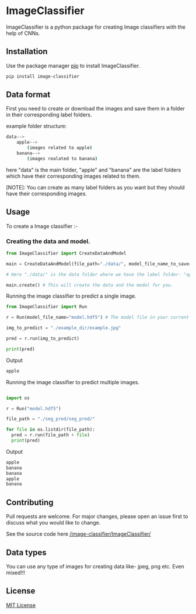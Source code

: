 # ImageClassifier

ImageClassifier is a python package for creating Image classifiers with the help of CNNs.

## Installation

Use the package manager [pip](https://pip.pypa.io/en/stable/) to install ImageClassifier.

```bash
pip install image-classifier
```
## Data format

First you need to create or download the images and save them in a folder in their corresponding label folders.

example folder structure:
```bash
data-->
    apple-->
        (images related to apple)
    banana-->
        (images realated to banana)
```
here "data" is the main folder, "apple" and "banana" are the label folders which have their corresponding images related to them.

[NOTE]: You can create as many label folders as you want but they should have their corresponding images.

## Usage 

To create a Image classifier :-

### Creating the data and model.

```python
from ImageClassifier import CreateDataAndModel

main = CreateDataAndModel(file_path="./data/", model_file_name_to_save="model.hdf5", init_lr=0.0001, epochs=100, batch_size=32)

# Here "./data/" is the data folder where we have the label folder- "apple" and "banana" (Remember to include a "/" after the folder like "./data/" ). Basically, you have to give the data folder path where you have the label folders, it can also be like "./seg_pred/seg_pred/".   

main.create() # This will create the data and the model for you.
```

Running the image classifier to predict a single image.

```python
from ImageClassifier import Run

r = Run(model_file_name="model.hdf5") # The model file in your current directory

img_to_predict = "./example_dir/example.jpg"

pred = r.run(img_to_predict)

print(pred)

```
Output

```bash
apple
```

Running the image classifier to predict multiple images.

```python

import os

r = Run("model.hdf5")

file_path = "./seg_pred/seg_pred/"

for file in os.listdir(file_path):
  pred = r.run(file_path + file)
  print(pred)

```
Output
```bash
apple
banana
banana
apple
banana
```


## Contributing

Pull requests are welcome. For major changes, please open an issue first to discuss what you would like to change.

See the source code here [/image-classifier/ImageClassifier/](https://github.com/pranav377/image-classifier/tree/main/ImageClassifier)

## Data types

You can use any type of images for creating data like- jpeg, png etc. Even mixed!!!

## License

[MIT License](https://github.com/pranav377/image-classifier/blob/main/LICENSE)


